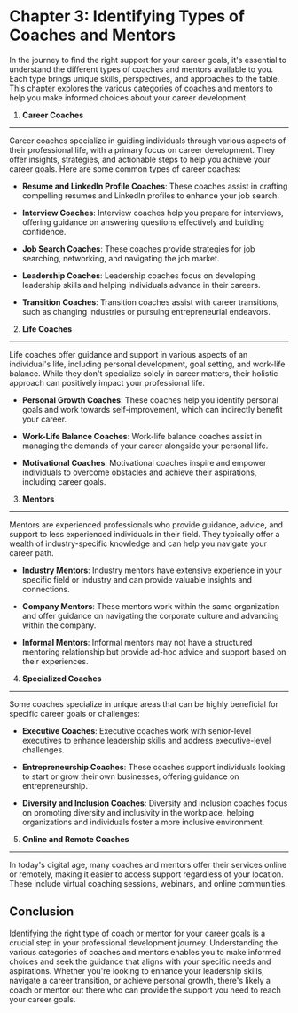 Chapter 3: Identifying Types of Coaches and Mentors
===================================================

In the journey to find the right support for your career goals, it's essential to understand the different types of coaches and mentors available to you. Each type brings unique skills, perspectives, and approaches to the table. This chapter explores the various categories of coaches and mentors to help you make informed choices about your career development.

1. **Career Coaches**
---------------------

Career coaches specialize in guiding individuals through various aspects of their professional life, with a primary focus on career development. They offer insights, strategies, and actionable steps to help you achieve your career goals. Here are some common types of career coaches:

* **Resume and LinkedIn Profile Coaches**: These coaches assist in crafting compelling resumes and LinkedIn profiles to enhance your job search.

* **Interview Coaches**: Interview coaches help you prepare for interviews, offering guidance on answering questions effectively and building confidence.

* **Job Search Coaches**: These coaches provide strategies for job searching, networking, and navigating the job market.

* **Leadership Coaches**: Leadership coaches focus on developing leadership skills and helping individuals advance in their careers.

* **Transition Coaches**: Transition coaches assist with career transitions, such as changing industries or pursuing entrepreneurial endeavors.

2. **Life Coaches**
-------------------

Life coaches offer guidance and support in various aspects of an individual's life, including personal development, goal setting, and work-life balance. While they don't specialize solely in career matters, their holistic approach can positively impact your professional life.

* **Personal Growth Coaches**: These coaches help you identify personal goals and work towards self-improvement, which can indirectly benefit your career.

* **Work-Life Balance Coaches**: Work-life balance coaches assist in managing the demands of your career alongside your personal life.

* **Motivational Coaches**: Motivational coaches inspire and empower individuals to overcome obstacles and achieve their aspirations, including career goals.

3. **Mentors**
--------------

Mentors are experienced professionals who provide guidance, advice, and support to less experienced individuals in their field. They typically offer a wealth of industry-specific knowledge and can help you navigate your career path.

* **Industry Mentors**: Industry mentors have extensive experience in your specific field or industry and can provide valuable insights and connections.

* **Company Mentors**: These mentors work within the same organization and offer guidance on navigating the corporate culture and advancing within the company.

* **Informal Mentors**: Informal mentors may not have a structured mentoring relationship but provide ad-hoc advice and support based on their experiences.

4. **Specialized Coaches**
--------------------------

Some coaches specialize in unique areas that can be highly beneficial for specific career goals or challenges:

* **Executive Coaches**: Executive coaches work with senior-level executives to enhance leadership skills and address executive-level challenges.

* **Entrepreneurship Coaches**: These coaches support individuals looking to start or grow their own businesses, offering guidance on entrepreneurship.

* **Diversity and Inclusion Coaches**: Diversity and inclusion coaches focus on promoting diversity and inclusivity in the workplace, helping organizations and individuals foster a more inclusive environment.

5. **Online and Remote Coaches**
--------------------------------

In today's digital age, many coaches and mentors offer their services online or remotely, making it easier to access support regardless of your location. These include virtual coaching sessions, webinars, and online communities.

Conclusion
----------

Identifying the right type of coach or mentor for your career goals is a crucial step in your professional development journey. Understanding the various categories of coaches and mentors enables you to make informed choices and seek the guidance that aligns with your specific needs and aspirations. Whether you're looking to enhance your leadership skills, navigate a career transition, or achieve personal growth, there's likely a coach or mentor out there who can provide the support you need to reach your career goals.
